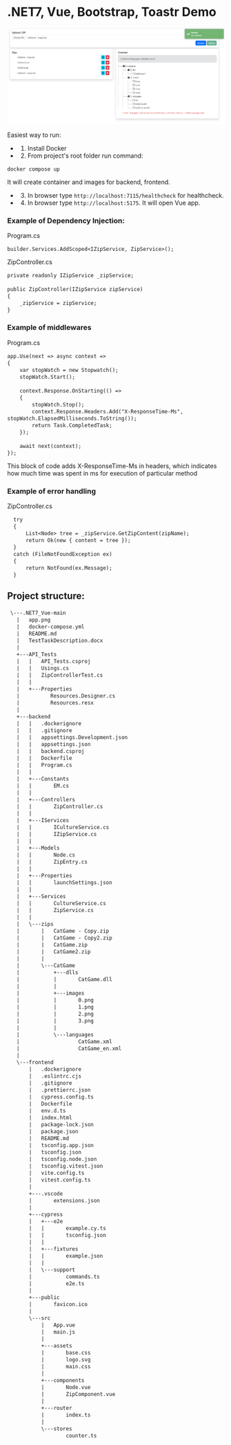 # .NET7, Vue, Bootstrap, Toastr Demo

![app](app.png)

Easiest way to run:
 - 1. Install Docker
 - 2. From project's root folder run command:
 ```
 docker compose up
 ```
 It will create container and images for backend, frontend.
 - 3. In browser type ``` http://localhost:7115/healthcheck ``` for healthcheck.
 - 4. In browser type ``` http://localhost:5175 ```. It will open Vue app.

### Example of Dependency Injection:
Program.cs
``` 
builder.Services.AddScoped<IZipService, ZipService>();
```
ZipController.cs 
```
private readonly IZipService _zipService;

public ZipController(IZipService zipService)
{
    _zipService = zipService;
}
```
 
### Example of middlewares
Program.cs
```
app.Use(next => async context =>
{
    var stopWatch = new Stopwatch();
    stopWatch.Start();

    context.Response.OnStarting(() =>
    {
        stopWatch.Stop();
        context.Response.Headers.Add("X-ResponseTime-Ms", stopWatch.ElapsedMilliseconds.ToString());
        return Task.CompletedTask;
    });

    await next(context);
});
```
This block of code adds X-ResponseTime-Ms in headers, which indicates how much time was spent in ms for execution of particular method

### Example of error handling
ZipController.cs
```
  try
  {
      List<Node> tree = _zipService.GetZipContent(zipName);
      return Ok(new { content = tree });
  }
  catch (FileNotFoundException ex)
  {
      return NotFound(ex.Message);
  }
  ```
 
 ## Project structure:
 ```
  \---.NET7_Vue-main
    |   app.png
    |   docker-compose.yml
    |   README.md
    |   TestTaskDescription.docx
    |   
    +---API_Tests
    |   |   API_Tests.csproj
    |   |   Usings.cs
    |   |   ZipControllerTest.cs
    |   |                
    |   +---Properties
    |          Resources.Designer.cs
    |          Resources.resx
    |                         
    +---backend
    |   |   .dockerignore
    |   |   .gitignore
    |   |   appsettings.Development.json
    |   |   appsettings.json
    |   |   backend.csproj
    |   |   Dockerfile
    |   |   Program.cs
    |   |   
    |   +---Constants
    |   |       EM.cs
    |   |       
    |   +---Controllers
    |   |       ZipController.cs
    |   |       
    |   +---IServices
    |   |       ICultureService.cs
    |   |       IZipService.cs
    |   |       
    |   +---Models
    |   |       Node.cs
    |   |       ZipEntry.cs
    |   |       
    |   +---Properties
    |   |       launchSettings.json
    |   |       
    |   +---Services
    |   |       CultureService.cs
    |   |       ZipService.cs
    |   |       
    |   \---zips
    |       |   CatGame - Copy.zip
    |       |   CatGame - Copy2.zip
    |       |   CatGame.zip
    |       |   CatGame2.zip
    |       |   
    |       \---CatGame
    |           +---dlls
    |           |       CatGame.dll
    |           |       
    |           +---images
    |           |       0.png
    |           |       1.png
    |           |       2.png
    |           |       3.png
    |           |       
    |           \---languages
    |                   CatGame.xml
    |                   CatGame_en.xml
    |                   
    \---frontend
        |   .dockerignore
        |   .eslintrc.cjs
        |   .gitignore
        |   .prettierrc.json
        |   cypress.config.ts
        |   Dockerfile
        |   env.d.ts
        |   index.html
        |   package-lock.json
        |   package.json
        |   README.md
        |   tsconfig.app.json
        |   tsconfig.json
        |   tsconfig.node.json
        |   tsconfig.vitest.json
        |   vite.config.ts
        |   vitest.config.ts
        |   
        +---.vscode
        |       extensions.json
        |       
        +---cypress
        |   +---e2e
        |   |       example.cy.ts
        |   |       tsconfig.json
        |   |       
        |   +---fixtures
        |   |       example.json
        |   |       
        |   \---support
        |           commands.ts
        |           e2e.ts
        |           
        +---public
        |       favicon.ico
        |       
        \---src
            |   App.vue
            |   main.js
            |   
            +---assets
            |       base.css
            |       logo.svg
            |       main.css
            |       
            +---components
            |       Node.vue
            |       ZipComponent.vue
            |       
            +---router
            |       index.ts
            |       
            \---stores
                    counter.ts
                    
```

